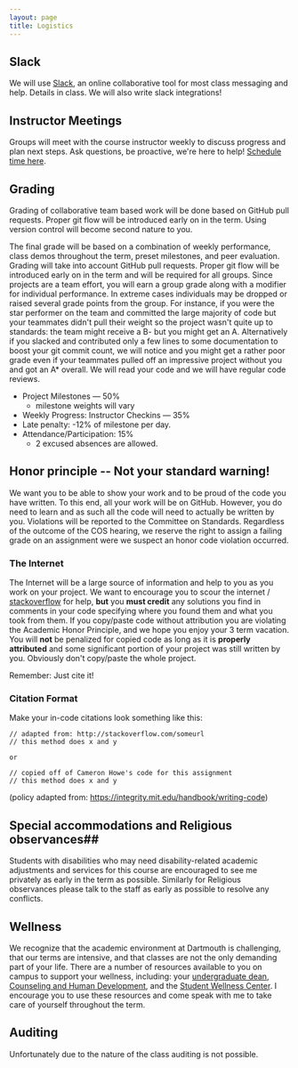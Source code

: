 ```yaml
---
layout: page
title: Logistics
---
```



## Slack ##

We will use [Slack](https://cs98-dartmouth.slack.com), an online collaborative tool for most class messaging and help. Details in class. We will also write slack integrations!


## Instructor Meetings ##

Groups will meet with the course instructor weekly to discuss progress and plan next steps. Ask questions, be proactive, we're here to help! [Schedule time here](https://calendly.com/timofei/cs98).


## Grading ##

Grading of collaborative team based work will be done based on GitHub pull requests.  Proper git flow will be introduced early on in the term. Using version control will become second nature to you.

The final grade will be based on a combination of weekly performance, class demos throughout the term, preset milestones, and peer evaluation. Grading will take into account GitHub pull requests. Proper git flow will be introduced early on in the term and will be required for all groups. Since projects are a team effort, you will earn a group grade along with a modifier for individual performance. In extreme cases individuals may be dropped or raised several grade points from the group.  For instance, if you were the star performer on the team and committed the large majority of code but your teammates didn't pull their weight so the project wasn't quite up to standards: the team might receive a B- but you might get an A.  Alternatively if you slacked and contributed only a few lines to some documentation to boost your git commit count, we will notice and you might get a rather poor grade even if your teammates pulled off an impressive project without you and got an A* overall.  We will read your code and we will have regular code reviews.

* Project Milestones — 50%
    * milestone weights will vary
* Weekly Progress: Instructor Checkins — 35%
* Late penalty: -12% of milestone per day.
* Attendance/Participation: 15%
    * 2 excused absences are allowed.



## Honor principle -- Not your standard warning! ##

We want you to be able to show your work and to be proud of the code you have written.  To this end, all your work will be on GitHub.  However, you do need to learn and as such all the code will need to actually be written by you.  Violations will be reported to the Committee on Standards. Regardless of the outcome of the COS hearing, we reserve the right to assign a failing grade on an assignment were we suspect an honor code violation occurred.

### The Internet

The Internet will be a large source of information and help to you as you work on your project.  We want to encourage you to scour the internet / [stackoverflow](http://stackoverflow.com) for help, **but** you **must credit** any solutions you find in comments in your code specifying where you found them and what you took from them.  If you copy/paste code without attribution you are violating the Academic Honor Principle, and we hope you enjoy your 3 term vacation.  You will **not** be penalized for copied code as long as it is **properly attributed** and some significant portion of your project was still written by you. Obviously don't copy/paste the whole project.

Remember: Just cite it!


### Citation Format

Make your in-code citations look something like this:

```
// adapted from: http://stackoverflow.com/someurl
// this method does x and y

or

// copied off of Cameron Howe's code for this assignment
// this method does x and y
```

(policy adapted from: https://integrity.mit.edu/handbook/writing-code)



## Special accommodations and Religious observances##

Students with disabilities who may need disability-related academic adjustments and services for this course are encouraged to see me privately as early in the term as possible.  Similarly for Religious observances please talk to the staff as early as possible to resolve any conflicts.

## Wellness

We recognize that the academic environment at Dartmouth is challenging, that our terms are intensive, and that classes are not the only demanding part of your life. There are a number of resources available to you on campus to support your wellness, including: your [undergraduate dean](http://www.dartmouth.edu/~upperde/), [Counseling and Human Development](http://www.dartmouth.edu/~chd/), and the [Student Wellness Center](http://www.dartmouth.edu/~healthed/). I encourage you to use these resources and come speak with me to take care of yourself throughout the term.


## Auditing ##

Unfortunately due to the nature of the class auditing is not possible.
